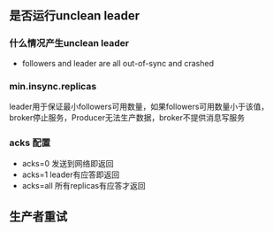 ## 是否运行unclean leader

### 什么情况产生unclean leader

* followers and leader are all out-of-sync and crashed

### min.insync.replicas

leader用于保证最小followers可用数量，如果followers可用数量小于该值，broker停止服务，Producer无法生产数据，broker不提供消息写服务

### acks 配置

* acks=0 发送到网络即返回
* acks=1 leader有应答即返回
* acks=all 所有replicas有应答才返回

## 生产者重试





